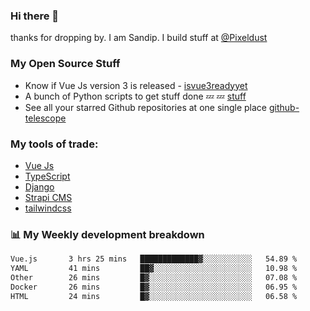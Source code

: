 ### Hi there 👋

thanks for dropping by.
I am Sandip. I build stuff at [@Pixeldust](github.com/pixeldust-in/)

###  **My Open Source Stuff**

 - Know if Vue Js version 3 is released -  [isvue3readyyet](https://github.com/sandiprb/isvue3readyyet)
 - A bunch of Python scripts to get stuff done 💤 💤 [stuff](https://github.com/sandiprb/stuff)
 - See all your starred Github repositories at one single place [github-telescope](https://github.com/sandiprb/github-telescope)



###  **My tools of trade:**
 - [Vue Js](https://github.com/vuejs/vue/)
 - [TypeScript](https://github.com/microsoft/TypeScript)
 - [Django](github.com/django/django)
 - [Strapi CMS](github.com/strapi/strapi)
 - [tailwindcss](https://github.com/tailwindlabs/tailwindcss)


###  📊 **My Weekly development breakdown**
<!--START_SECTION:waka-->

```txt
Vue.js       3 hrs 25 mins   █████████████▓░░░░░░░░░░░   54.89 %
YAML         41 mins         ██▓░░░░░░░░░░░░░░░░░░░░░░   10.98 %
Other        26 mins         █▓░░░░░░░░░░░░░░░░░░░░░░░   07.08 %
Docker       26 mins         █▓░░░░░░░░░░░░░░░░░░░░░░░   06.95 %
HTML         24 mins         █▓░░░░░░░░░░░░░░░░░░░░░░░   06.58 %
```

<!--END_SECTION:waka-->
